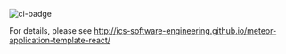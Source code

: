 ![ci-badge](https://github.com/over-da-rainbow/over-da-rainbow/workflows/rainbow/badge.svg)

For details, please see http://ics-software-engineering.github.io/meteor-application-template-react/
